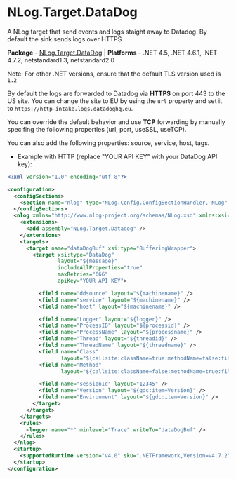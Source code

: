 # NLog.Target.DataDog

A NLog target that send events and logs staight away to Datadog. By default the sink sends logs over HTTPS

**Package** - [NLog.Target.DataDog](https://www.nuget.org/packages/NLog.Target.Datadog/0.3.0)
| **Platforms** - .NET 4.5, .NET 4.6.1, .NET 4.7.2, netstandard1.3, netstandard2.0

Note: For other .NET versions, ensure that the default TLS version used is `1.2`


By default the logs are forwarded to Datadog via **HTTPS** on port 443 to the US site.
You can change the site to EU by using the `url` property and set it to `https://http-intake.logs.datadoghq.eu`.

You can override the default behavior and use **TCP** forwarding by manually specifing the following properties (url, port, useSSL, useTCP).

You can also add the following properties: source, service, host, tags.

* Example with HTTP (replace "YOUR API KEY" with your DataDog API key):

```xml
<?xml version="1.0" encoding="utf-8"?>

<configuration>
  <configSections>
    <section name="nlog" type="NLog.Config.ConfigSectionHandler, NLog" />
  </configSections>
  <nlog xmlns="http://www.nlog-project.org/schemas/NLog.xsd" xmlns:xsi="http://www.w3.org/2001/XMLSchema-instance">
    <extensions>
      <add assembly="NLog.Target.Datadog" />
    </extensions>
    <targets>
      <target name="dataDogBuf" xsi:type="BufferingWrapper">
        <target xsi:type="DataDog"
                layout="${message}"
                includeAllProperties="true"
                maxRetries="666"
                apiKey="YOUR API KEY">

          <field name="ddsource" layout="${machinename}" />
          <field name="service" layout="${machinename}" />
          <field name="host" layout="${machinename}" />

          <field name="Logger" layout="${logger}" />
          <field name="ProcessID" layout="${processid}" />
          <field name="ProcessName" layout="${processname}" />
          <field name="Thread" layout="${threadid}" />
          <field name="ThreadName" layout="${threadname}" />
          <field name="Class"
                 layout="${callsite:className=true:methodName=false:fileName=false:includeSourcePath=false}" />
          <field name="Method"
                 layout="${callsite:className=false:methodName=true:fileName=false:includeSourcePath=false}" />

          <field name="sessionId" layout="12345" />
          <field name="Version" layout="${gdc:item=Version}" />
          <field name="Environment" layout="${gdc:item=Version}" />
        </target>
      </target>
    </targets>
    <rules>
      <logger name="*" minlevel="Trace" writeTo="dataDogBuf" />
    </rules>
  </nlog>
  <startup>
    <supportedRuntime version="v4.0" sku=".NETFramework,Version=v4.7.2" />
  </startup>
</configuration>
```

